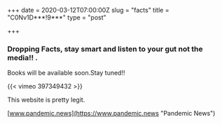 +++
date = 2020-03-12T07:00:00Z
slug = "facts"
title = "C0Nv1D***!9***"
type = "post"

+++
### Dropping Facts, stay smart and listen to your gut not the media!! .

Books will be available soon.Stay tuned!!

{{< vimeo 397349432 >}}

This website is pretty legit. 

[www.pandemic.news](https://www.pandemic.news "Pandemic News")